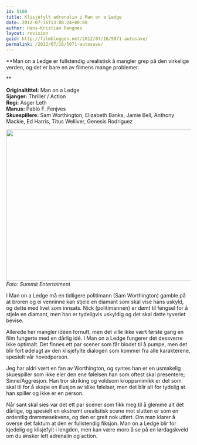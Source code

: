 ```yaml
---
id: 5100
title: Klisjèfylt adrenalin i Man on a Ledge
date: 2012-07-16T13:08:24+00:00
author: Hans-Kristian Rangnes
layout: revision
guid: http://filmbloggen.net/2012/07/16/5071-autosave/
permalink: /2012/07/16/5071-autosave/
---
```

**Man on a Ledge er fullstendig urealistisk å mangler grep på den virkelige verden, og det er bare en av filmens mange problemer.<!--more-->

  
** 

**Originaltittel:** Man on a Ledge  
**Sjanger:** Thriller / Action  
**Regi:** Asger Leth  
**Manus:** Pablo F. Fenjves  
**Skuespillere:** Sam Worthington, Elizabeth Banks, Jamie Bell, Anthony Mackie, Ed Harris, Titus Welliver, Genesis Rodriguez

<a href="http://filmbloggen.net/2012/07/16/klisjefylt-adrenalin-i-man-on-a-ledge/oetgada12/" rel="attachment wp-att-5074"><img class="alignnone size-large wp-image-5074" src="http://filmbloggen.net/wp-content/uploads//2012/07/oetgada12-620x412.jpg" alt="" width="620" height="412" /></a>  
_Foto: Summit Entertaiment_

I Man on a Ledge må en tidligere politimann (Sam Worthington) gamble på at broren og ei venninne kan stjele en diamant som skal vise hans uskyld, og dette med livet som innsats. Nick (politimannen) er dømt til fengsel for å stjele en diamant, men han er tydeligvis uskyldig og det skal dette tyveriet bevise.

Allerede her mangler idéen fornuft, men det ville ikke vært første gang en film fungerte med en dårlig idé. I Man on a Ledge fungerer det dessverre ikke optimalt. Det finnes ett par scener som får blodet til å pumpe, men det blir fort ødelagt av den klisjefylte dialogen som kommer fra alle karakterene, spesielt vår hovedperson.

Jeg har aldri vært en fan av Worthington, og syntes han er en usmakelig skuespiller som ikke eier den ene følelsen han som oftest skal presentere; Sinne/Aggresjon. Han tror skriking og voldsom kroppsmimikk er det som skal til for å skape en illusjon av slike følelser, men det blir alt for tydelig at han spiller og ikke er en person.

Når sant skal sies var det ett par scener som fikk meg til å glemme alt det dårlige, og spesielt en ekstremt urealistisk scene mot slutten er som en ordentlig drømmesekvens, og den er greit nok utført. Om man klarer å overse det faktum at den er fullstendig fiksjon. Man on a Ledge blir for kjedelig og klisjefylt i lengden, men kan være moro å se på en lørdagskveld om du ønsker lett adrenalin og action.

<div class="video-shortcode">
</div>